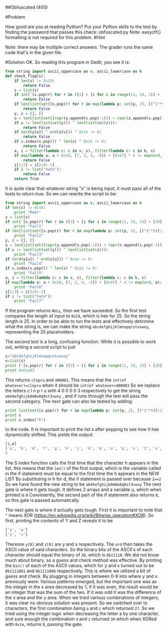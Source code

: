##Obfuscated (400)

#Problem

How good are you at reading Python? Put your Python skills to the test by finding the password that passes this check: obfuscated.py
Note: easyctf{} formatting is not required for this problem.
#Hint

Note: there may be multiple correct answers. The grader runs the same code that's in the given file.

#Solution
OK. So reading this program in Gedit, you see it is:
```python
from string import ascii_uppercase as v, ascii_lowercase as k
def check_flag(s):
	if len(s) != 0x19:
		return False
	s = list(s)
	if int(`[s.pop(r) for r in ([2] + [i for i in range(11, 18, 2)] + [20])[::-1]][::-1]`[2::5]) != 0x61a83:
		return False
	if len(list(set([s.pop(r) for r in map(lambda p: int(p, 2), [("1"*5)[:2], ("1"*5)[2:]])[::-1]]))) != s.index("h"):
		return False
	y, z = [], []
	u = len(list(set([repr(y.append(s.pop(-1))) + repr(z.append(s.pop(-1))) for w in range(2)]))) - 1
	if u != len(list(set(y))) ^ len(list(set(z))):
		return False
	if (ord(y[u]) ^ ord(z[u])) ^ 0x1e != 0:
		return False
	if v.index(s.pop()) ^ len(s) ^ 0x1e != 0:
		return False
	a, i = filter(lambda c: c in v, s), filter(lambda c: c in k, s)
	if map(lambda a: a + 0x50, [7, 2, 4, -8]) + [0x4f] * 4 != map(ord, a):
		return False
	i[1:3] = i[2:0:-1]
	if i != list("hate"):
		return False
	return True
```
It is quite clear that whatever string "s" is being input, it must pass all of the tests to return true. So we can rewrite the script to be:
```python
from string import ascii_uppercase as v, ascii_lowercase as k
if len(s) != 0x19: 
	print "Rekt"
s = list(s)
if int(`[s.pop(r) for r in ([2] + [i for i in range(11, 18, 2)] + [20])[::-1]][::-1]`[2::5]) != 0x61a83:
	print "Fail1"
if len(list(set([s.pop(r) for r in map(lambda p: int(p, 2), [("1"*5)[:2], ("1"*5)[2:]])[::-1]]))) != s.index("h"):
	print "Fail2"
y, z = [], []
u = len(list(set([repr(y.append(s.pop(-1))) + repr(z.append(s.pop(-1))) for w in range(2)]))) - 1
if u != len(list(set(y))) ^ len(list(set(z))):
	print "Fail3"
if (ord(y[u]) ^ ord(z[u])) ^ 0x1e != 0:
	print "Fail4"
if v.index(s.pop()) ^ len(s) ^ 0x1e != 0:
	print "Fail5"
a, i = filter(lambda c: c in v, s), filter(lambda c: c in k, s)
if map(lambda a: a + 0x50, [7, 2, 4, -8]) + [0x4f] * 4 != map(ord, a):
	print "Fail6"
i[1:3] = i[2:0:-1]
if i != list("hate"):
	print "Fail7"
```
If the program returns `NULL`, then we have suceeded. So the first test compares the length of input to `0x19`, which is hex for 25. So the string length is 25. In order to be able to run the tests and effectively detirmine what the string is, we can make the string `abcdefghijklmnopqrstuvwxy`, representing the 25 placeholders.

The second test is a long, confusing function. While it is possible to work out, writing a second script to just
```python
s="abcdefghijklmnopqrstuvwxy"
s=list(s)
print (`[s.pop(r) for r in ([2] + [i for i in range(11, 18, 2)] + [20])[::-1]][::-1]`[2::5])
print 0x61a83 
```
This returns `clnpru` and `400003`. This means that the `int(of whatever)=clnpru` when it should be `int(of whatever=400003`
So we replace the letters c l n p r u with 4 0 0 0 0 3 respectively to get the string `ab4defghijk0m0o0q0st3vwxy` , and if runs through the test will pass the second category.
The next gate can also be tested by adding: 
```python
print list(set([s.pop(r) for r in map(lambda p: int(p, 2), [("1"*5)[:2], ("1"*5)[2:]])[::-1]]))
print s
print s.index("h")
```
to the code. It is important to print the list s after popping to see how it has dynamically shifted.
This yields the output:
```python
[i,e]
['a', 'b', 'd', 'f', 'g', 'h', 'j', 'k', 'm', 'o', 'q', 's', 't', 'v', 'w', 'x', 'y'] 
5
```
The S index function calls the first time that the character h appears in the list,
this means that the `len()` of the first output, which is the variable called in the if statement must be equal to the first time the h appears in the NEW LIST
By substituting in h for d, the if statement is passed over because `2==2`
So we have found the new string to be `ab4hefghijk0m0o0q0st3vwxy`
The next gate is where it gets tough. It defines 2 arrays and a variable u, which when printed is `0`
Conviniently, the second part of the if statement also returns `0`, so this gate is passed automatically.

The next gate is where it actually gets tough. First it is important to note that `^` means XOR (https://en.wikipedia.org/wiki/Bitwise_operation#XOR). So first, printing the contents of Y and Z reveals it to be
```python
['y', 'w']                                                                                                                 
['x', 'v'] 
```
Thereore `y[0]` and `z[0]` are y and x respectively. The `ord` then takes the ASCII value of said characters. So the binary bits of the ASCII's of each character should equal the binary of `30`, which is `0b11110`.
We did not know much about binary, so a guess and check method was effective. By printing the `bin()` of each of the ASCII values, which for y and x turned out to be `0b1111001` and `0b1111000` respectively. This is where we utilized a bit of guess and check. By plugging in integers between 0-9 into where y and x previously were. Various patterns emerged, but the important one was as the integer in the x area decreased by 1, if it was even, the result would be an integer that was the sum of the two. If it was odd it was the difference of the x area and the y area. When we tried various combinations of integers, it was clear no obvious solution was present. So we switched over to characters, the first combination being `a` and `z` which returned `27`. So we tried using the integer logic when decreasing the letter a by one character, and sure enough the combination `d` and `z` returned `30` which when XORed with `0x1e`, returns `0`, passing the gate.

